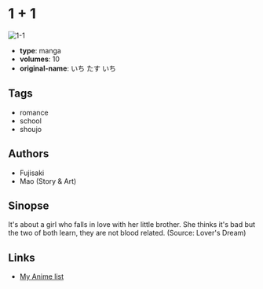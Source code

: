 # 1 + 1

![1-1](https://cdn.myanimelist.net/images/manga/3/5950.jpg)

-   **type**: manga
-   **volumes**: 10
-   **original-name**: いち たす いち

## Tags

-   romance
-   school
-   shoujo

## Authors

-   Fujisaki
-   Mao (Story & Art)

## Sinopse

It's about a girl who falls in love with her little brother. She thinks it's bad but the two of both learn, they are not blood related. (Source: Lover's Dream)

## Links

-   [My Anime list](https://myanimelist.net/manga/4802/1___1)
